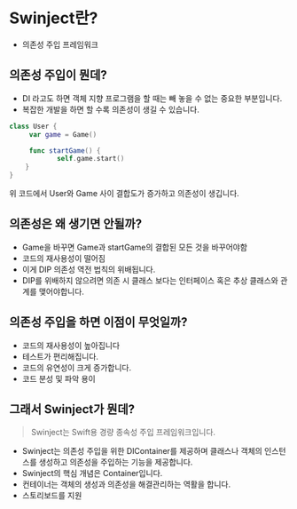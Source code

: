 # Swinject란?
- 의존성 주입 프레임워크

## 의존성 주입이 뭔데?
- DI 라고도 하면 객체 지향 프로그램을 할 때는 빼 놓을 수 없는 중요한 부분입니다.
- 복잡한 개발을 하면 할 수록 의존성이 생길 수 있습니다.

```swift
class User {
     var game = Game()

     func startGame() {
            self.game.start()
    }
}
```

위 코드에서 User와 Game 사이 결합도가 증가하고 의존성이 생깁니다.

## 의존성은 왜 생기면 안될까?

- Game을 바꾸면 Game과 startGame의 결합된 모든 것을 바꾸어야함
- 코드의 재사용성이 떨어짐
- 이게 DIP 의존성 역전 법칙의 위배됩니다.
- DIP를 위배하지 않으려면 의존 시 클래스 보다는 인터페이스 혹은 추상 클래스와 관계를  맺어야합니다.

## 의존성 주입을 하면 이점이 무엇일까?

- 코드의 재사용성이 높아집니다
- 테스트가 편리해집니다.
- 코드의 유연성이 크게 증가합니다.
- 코드 분성 및 파악 용이

## 그래서 Swinject가 뭔데?

> Swinject는 Swift용 경량 종속성 주입 프레임워크입니다.
> 
- Swinject는 의존성 주입을 위한 DIContainer를 제공하며 클래스나 객체의 인스턴스를 생성하고 의존성을 주입하는 기능을 제공합니다.
- Swinject의 핵심 개념은 Container입니다.
- 컨테이너는 객체의 생성과 의존성을 해결관리하는 역활을 합니다.
- 스토리보드를 지원
